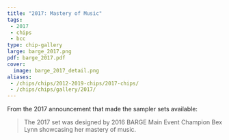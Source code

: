 ```yaml
---
title: "2017: Mastery of Music"
tags:
 - 2017
 - chips
 - bcc
type: chip-gallery
large: barge_2017.png
pdf: barge_2017.pdf
cover:
  image: barge_2017_detail.png
aliases:
 - /chips/chips/2012-2019-chips/2017-chips/
 - /chips/chips/gallery/2017/
---
```


From the 2017 announcement that made the sampler sets available:

> The 2017 set was designed by 2016 BARGE Main Event Champion Bex Lynn
> showcasing her mastery of music.
